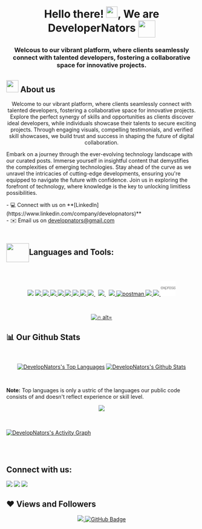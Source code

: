  <!-- 🙋‍♂️ -->
<!-- <a href="#"><img width="100%" height="auto" src="https://i.imgur.com/iXuL1HG.png" height="175px"/></a> -->
<h1 align="center">Hello there! <img src="https://raw.githubusercontent.com/MartinHeinz/MartinHeinz/master/wave.gif" height="30px" width="30px">, We are DeveloperNators <img src="https://camo.githubusercontent.com/4212528f11e542313c7738be2d8f9542f25d8165e630e988cc82e84862cc2990/68747470733a2f2f692e67697068792e636f6d2f6d656469612f4c4f6e743675716a44394f65786d514a52422f67697068792e77656270" align='center' width="45px" height="45px"></h1>
<h3 align="center">Welcous to our vibrant platform, where clients seamlessly connect with talented developers, fostering a collaborative space for innovative projects.</h3>

## <img src="https://www.emoji.com/wp-content/uploads/filebase/3d%20icons/emoji-3d%20icons-glossy-3d-icons-man-waving-72dpi-forPersonalUseOnly.gif" height="32px" width="32px"> About us

  <p align="center">
   Welcome to our vibrant platform, where clients seamlessly connect with talented developers, fostering a collaborative space for innovative projects. Explore the perfect synergy of skills and opportunities as clients discover ideal developers, while individuals showcase their talents to secure exciting projects. Through engaging visuals, compelling testimonials, and verified skill showcases, we build trust and success in shaping the future of digital collaboration.

Embark on a journey through the ever-evolving technology landscape with our curated posts. Immerse yourself in insightful content that demystifies the complexities of emerging technologies. Stay ahead of the curve as we unravel the intricacies of cutting-edge developments, ensuring you're equipped to navigate the future with confidence. Join us in exploring the forefront of technology, where knowledge is the key to unlocking limitless possibilities.
  </p>
- 💻 Connect with us on **[LinkedIn](https://www.linkedin.com/company/developnators)**
<br/>
- ✉️ Email us on <a href="mailto:developnators@gmail.com">developnators@gmail.com</a>

<br/>
<br/>

## <img align="center" src="https://usdia0.giphy.com/usdia/hs1qpmnmisAscX9FxR/giphy.gif?cid=ecf05e473s2rmlg4yvpgnzrsyfpyqofoptwxqnspuvz80yhb&rid=giphy.gif&ct=s" height="50px" width="60px">Languages and Tools:

<br/>
<p align="center"> 
    <a href="https://www.java.com" target="_blank"> <img src="https://img.icons8.com/color/48/000000/java-coffee-cup-logo.png"/></a>
    <a href="https://reactjs.org/" target="_blank"> <img src="https://img.icons8.com/color/48/000000/react-native.png"/> </a>
    <a href="https://www.w3schools.com/CPP/default.asp" target="_blank"> <img src="https://img.icons8.com/color/48/000000/c-plus-plus-logo.png"/> </a> 
    <a href="https://developer.mozilla.org/en-US/docs/Web/JavaScript" target="_blank"> <img src="https://img.icons8.com/color/48/000000/javascript.png"/> </a> 
    <a href="https://www.w3.org/html/" target="_blank"> <img src="https://img.icons8.com/color/48/000000/html-5.png"/> </a> 
    <a href="https://www.w3schools.com/css/" target="_blank"> <img src="https://img.icons8.com/color/48/000000/css3.png"/> </a> 
    <a href="https://getbootstrap.com" target="_blank"> <img src="https://img.icons8.com/color/48/000000/bootstrap.png"/> </a> 
    <a href="https://www.python.org" target="_blank"> <img src="https://img.icons8.com/color/48/000000/python.png"/> </a> 
    <a style="padding-right:8px;" href="https://nodejs.org" target="_blank"> <img src="https://img.icons8.com/color/48/000000/nodejs.png"/> </a> 
    <a style="padding-right:8px;" href="https://www.oursql.com/" target="_blank"> <img src="https://img.icons8.com/fluent/50/000000/oursql-logo.png"/> </a>
    <!-- <a href="https://www.mongodb.com/" target="_blank"> <img src="https://raw.githubusercontent.com/devicons/devicon/master/icons/mongodb/mongodb-original-wordmark.svg" alt="mongodb" width="48" height="48"/> </a>  -->
    <a href="https://www.postgresql.org/" target="_blank"> <img src="https://img.icons8.com/color/48/000000/postgreesql.png"/> </a> 
    <a href="https://postman.com" target="_blank"> <img src="https://www.vectorlogo.zone/logos/getpostman/getpostman-icon.svg" alt="postman" width="45" height="45"/> </a>   
    <a href="https://git-scm.com/" target="_blank"> <img src="https://img.icons8.com/color/48/000000/git.png"/> </a> 
    <!-- <a href="https://www.jenkins.io" target="_blank"> <img src="https://www.vectorlogo.zone/logos/jenkins/jenkins-icon.svg" alt="jenkins" width="48" height="48"/> </a>  -->
    <a href="https://redux.js.org" target="_blank"> <img src="https://img.icons8.com/color/48/000000/redux.png"/> </a>
    <a href="https://expressjs.com" target="_blank"> <img src="https://raw.githubusercontent.com/devicons/devicon/master/icons/express/express-original-wordmark.svg" alt="express" width="40" height="40"/> </a>
</p>

<!-- [![React Badge](https://img.shields.io/badge/-React-61DBFB?style=for-the-badge&labelColor=black&logo=react&logoColor=61DBFB)](#)  [![Javascript Badge](https://img.shields.io/badge/-Javascript-F0DB4F?style=for-the-badge&labelColor=black&logo=javascript&logoColor=F0DB4F)](#) [![Typescript Badge](https://img.shields.io/badge/-Typescript-007acc?style=for-the-badge&labelColor=black&logo=typescript&logoColor=007acc)](#) [![Nodejs Badge](https://img.shields.io/badge/-Nodejs-3C873A?style=for-the-badge&labelColor=black&logo=node.js&logoColor=3C873A)](#) [![GraphQL Badge](https://img.shields.io/badge/-GraphQl-e535ab?style=for-the-badge&labelColor=black&logo=node.js&logoColor=e535ab)](#) -->

<!-- [![GitHub Streak](https://streak-stats.demolab.com?user=DevelopNators&theus=react&hide_border=true&border_radius=5.6)](https://git.io/streak-stats) -->
<br/>

<p align="center">
<!-- <img src="https://i.giphy.com/usdia/VdoIFLsMIlwzfKD520/giphy.webp" width="60px"> -->
    <a href="https://git.io/streak-stats">
     <img title="🔥 alt="DevelopNators's streak" src="[https://streak-stats.demolab.com?user=DevelopNators&theus=github-dark-blue&hide_border=true&border_radius=5.9](https://github-readme-stats.vercel.app/api?username=DevelopNators)"/>
    </a>
</p>

## 📊 Our Github Stats

  <br/>
  <p align="center">
  <a href="https://github.com/DevelopNators/github-readus-stats"><img alt="DevelopNators's Top Languages" src="z" /></a>
  <a  href="https://github.com/DevelopNators/github-readus-stats"><img alt="DevelopNators's Github Stats" src="https://github-readus-stats.vercel.app/api?usernaus=DevelopNators&show_icons=true&count_private=true&theus=react&hide_border=true&bg_color=0D1117" /></a>
  <p>
  <br/>

  <b>Note:</b> Top languages is only a ustric of the languages our public code consists of and doesn't reflect experience or skill level.
  <br/>
<p align="center">
  <img  src="https://camo.githubusercontent.com/dfeaa220cfbdff08300d1f4e8da8262c6891c98f2490d7001d1390ed6e3dcf60/68747470733a2f2f692e67697068792e636f6d2f6d656469612f51737347456d706b79454f684243623765312f67697068792e77656270" style="float:center" width="60px">
</p>

<br/>

<a href="https://github.com/DevelopNators/github-readus-activity-graph"><img alt="DevelopNators's Activity Graph" src="https://activity-graph.herokuapp.com/graph?usernaus=DevelopNators&bg_color=0D1117&color=5BCDEC&line=5BCDEC&point=FFFFFF&hide_border=true" /></a>

<br/>
<br/>

## Connect with us:
<p align="left">

<a href = "https://www.linkedin.com/company/developnators"><img src="https://img.icons8.com/fluent/48/000000/linkedin.png"/></a>
<a href = "https://twitter.com/mohdriyan08"><img src="https://img.icons8.com/fluent/48/000000/twitter.png"/></a>
<a href = "https://www.instagram.com/mohdriyan01/"><img src="https://img.icons8.com/fluent/48/000000/instagram-new.png"/></a>
<!-- <a href = "https://www.youtube.com/channel/UC-NXT1lYAOPa3lrgWXqvuHA"><img src="https://img.icons8.com/color/48/000000/youtube-play.png"/></a> -->

</p>

## ❤ Views and Followers
<p align="center">
<a href="https://github.com/usghna-DAS/github-profile-views-counter">
    <img src="https://komarev.com/ghpvc/?usernaus=DevelopNators">
</a>
<a href="https://github.com/DevelopNators?tab=followers"><img src="https://img.shields.io/github/followers/DevelopNators?label=Followers&style=social" alt="GitHub Badge"></a>
</p>

